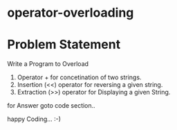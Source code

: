 # operator-overloading

# Problem Statement 

Write a Program to Overload
1. Operator + for concetination of two strings.
2. Insertion (<<) operator for reversing a given string.
3. Extraction (>>) operator for Displaying a given String.


for Answer goto code section..

happy Coding... :-)
